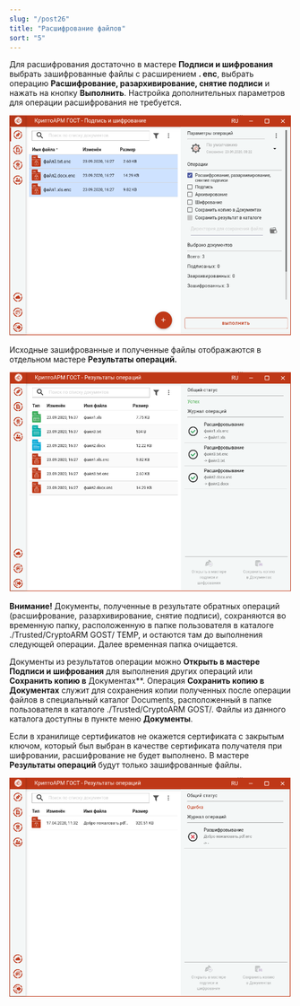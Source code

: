 ```yaml
---
slug: "/post26"
title: "Расшифрование файлов"
sort: "5"
---
```


Для расшифрования достаточно в мастере **Подписи и шифрования** выбрать зашифрованные файлы с расширением **. enc**, выбрать операцию **Расшифрование, разархивирование, снятие подписи** и  нажать на кнопку **Выполнить**. Настройка дополнительных параметров для  операции расшифрования не требуется.

![decrypt.png](./images/decrypt.png "Мастер расшифрования файлов")

Исходные зашифрованные и полученные файлы отображаются в отдельном мастере **Результаты операций.**

![decrypt-result.png](./images/decrypt-result.png "Результат операции расшифрования")

**Внимание!** Документы, полученные в результате обратных операций (расшифрование, разархивирование, снятие подписи), сохраняются во временную папку, расположенную в папке пользователя в каталоге ./Trusted/CryptoARM GOST/ TEMP, и остаются там до выполнения следующей операции. Далее временная папка очищается.

Документы из результатов операции можно **Открыть в мастере Подписи и шифрования** для выполнения других операций или **Сохранить копию в** Документах**. Операция **Сохранить копию в Документах** служит для сохранения копии полученных после операции файлов в специальный каталог Documents, расположенный в папке пользователя в каталоге ./Trusted/CryptoARM GOST/. Файлы из данного каталога доступны в пункте меню **Документы**.

Если в хранилище сертификатов не окажется сертификата с закрытым ключом,  который был выбран в качестве сертификата получателя при шифровании, расшифрование не будет выполнено. В мастере **Результаты операций** будут только зашифрованные файлы.

![decrypt-error.png](./images/decrypt-error.png "Ошибка при расшифровании файлов")
